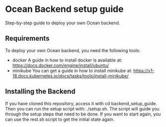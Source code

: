 # Ocean Backend setup guide
Step-by-step guide to deploy your own Ocean backend.
## Requirements
To deploy your own Ocean backend, you need the following tools:
- docker A guide in how to install docker is available at: https://docs.docker.com/engine/install/ubuntu/
- minikube You can get a guide in how to install minikube at: https://v1-18.docs.kubernetes.io/docs/tasks/tools/install-minikube/
## Installing the Backend
If you have cloned this repository, access it with cd backend_setup_guide.
Then you can run the setup script with: ./setup.sh.
The script will guide you through the setup steps that need to be done.
If you want to start again, you can use the rest.sh script to get the initial state again.
